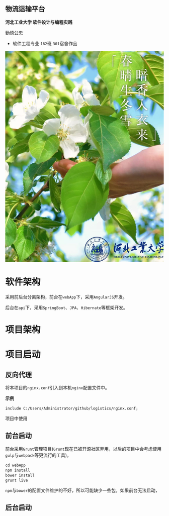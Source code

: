 ## 物流运输平台

**河北工业大学 软件设计与编程实践**

勤慎公忠

 - 软件工程专业 `162`班 `301`宿舍作品

![河北工业大学](images/0.jpeg)

# 软件架构

采用前后台分离架构，前台在`webApp`下，采用`AngularJS`开发。

后台在`api`下，采用`SpringBoot`、`JPA`、`Hibernate`等框架开发。

# 项目架构

# 项目启动

## 反向代理

将本项目的`nginx.conf`引入到本机`nginx`配置文件中。

**示例**

```
include C:/Users/Administrator/github/logistics/nginx.conf;
```

项目中使用

## 前台启动

前台采用`Grunt`管理项目(`Grunt`现在已被开源社区弃用，以后的项目中会考虑使用`gulp`与`webpack`等更流行的工具)。

```
cd webApp
npm install
bower install
grunt live
```

`npm`与`bower`的配置文件维护的不好，所以可能缺少一些包，如果前台无法启动，

## 后台启动


